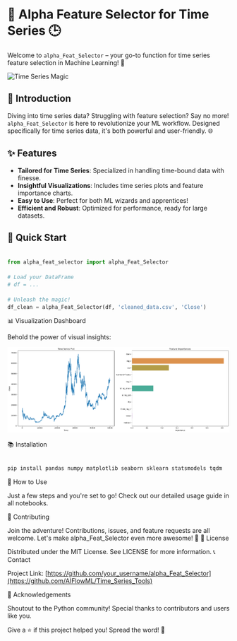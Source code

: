 # 🌟 Alpha Feature Selector for Time Series 🕒

Welcome to `alpha_Feat_Selector` – your go-to function for time series feature selection in Machine Learning! 🚀

![Time Series Magic](link_to_banner_image)

## 📖 Introduction

Diving into time series data? Struggling with feature selection? Say no more! `alpha_Feat_Selector` is here to revolutionize your ML workflow. Designed specifically for time series data, it's both powerful and user-friendly. 🌐

## ✨ Features

- **Tailored for Time Series**: Specialized in handling time-bound data with finesse.
- **Insightful Visualizations**: Includes time series plots and feature importance charts.
- **Easy to Use**: Perfect for both ML wizards and apprentices!
- **Efficient and Robust**: Optimized for performance, ready for large datasets.

## 🚀 Quick Start

```python

from alpha_feat_selector import alpha_Feat_Selector

# Load your DataFrame
# df = ...

# Unleash the magic!
df_clean = alpha_Feat_Selector(df, 'cleaned_data.csv', 'Close')

```

📊 Visualization Dashboard

Behold the power of visual insights:

![DashBoard](./images/dashboard.png "Here the dashboard that show your features")


📚 Installation


```python

pip install pandas numpy matplotlib seaborn sklearn statsmodels tqdm

```

🤖 How to Use

Just a few steps and you're set to go! Check out our detailed usage guide in all notebooks.

👐 Contributing

Join the adventure! Contributions, issues, and feature requests are all welcome. Let's make alpha_Feat_Selector even more awesome! 🌟
📜 License

Distributed under the MIT License. See LICENSE for more information.
📞 Contact

Project Link: [https://github.com/your_username/alpha_Feat_Selector](https://github.com/AIFlowML/Time_Series_Tools)

🙌 Acknowledgements

Shoutout to the Python community!
Special thanks to contributors and users like you.

Give a ⭐️ if this project helped you! Spread the word! 📢
